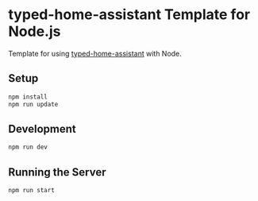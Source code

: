 # typed-home-assistant Template for Node.js

Template for using [typed-home-assistant](https://github.com/ishamf/typed-home-assistant) with Node.

## Setup

```sh
npm install
npm run update
```

## Development

```sh
npm run dev
```

## Running the Server

```sh
npm run start
```